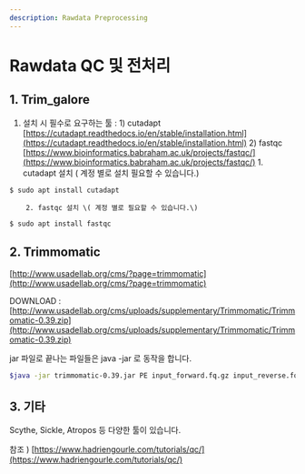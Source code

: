 ```yaml
---
description: Rawdata Preprocessing
---
```


# Rawdata QC 및 전처리

## 1. Trim\_galore

1. 설치 시 필수로 요구하는 툴 :  1\) cutadapt [https://cutadapt.readthedocs.io/en/stable/installation.html](https://cutadapt.readthedocs.io/en/stable/installation.html) 2\) fastqc  [https://www.bioinformatics.babraham.ac.uk/projects/fastqc/](https://www.bioinformatics.babraham.ac.uk/projects/fastqc/)  1. cutadapt 설치 \( 계정 별로 설치 필요할 수 있습니다.\)

```
$ sudo apt install cutadapt
```

        2. fastqc 설치 \( 계정 별로 필요할 수 있습니다.\)

```bash
$ sudo apt install fastqc
```

## 2. Trimmomatic

[http://www.usadellab.org/cms/?page=trimmomatic](http://www.usadellab.org/cms/?page=trimmomatic)  
  
DOWNLOAD : [http://www.usadellab.org/cms/uploads/supplementary/Trimmomatic/Trimmomatic-0.39.zip](http://www.usadellab.org/cms/uploads/supplementary/Trimmomatic/Trimmomatic-0.39.zip)  
  
jar 파일로 끝나는 파일들은 java -jar 로 동작을 합니다. 

```bash
$java -jar trimmomatic-0.39.jar PE input_forward.fq.gz input_reverse.fq.gz output_forward_paired.fq.gz output_forward_unpaired.fq.gz output_reverse_paired.fq.gz output_reverse_unpaired.fq.gz ILLUMINACLIP:TruSeq3-PE.fa:2:30:10:2:keepBothReads LEADING:3 TRAILING:3 MINLEN:36
```

## 3. 기타

Scythe, Sickle, Atropos 등 다양한 툴이 있습니다.

참조 \) [https://www.hadriengourle.com/tutorials/qc/](https://www.hadriengourle.com/tutorials/qc/) 



